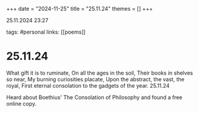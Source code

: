 +++
date = "2024-11-25"
title = "25.11.24"
themes = []
+++

25.11.2024 23:27

tags: #personal
links: [[poems]]

# 25.11.24

What gift it is to ruminate,
On all the ages in the soil,
Their books in shelves so near,
My burning curiosities placate,
Upon the abstract, the vast, the royal,
First eternal consolation to the gadgets of the year.
25.11.24

Heard about Boethius' The Consolation of Philosophy and found a free online copy.
